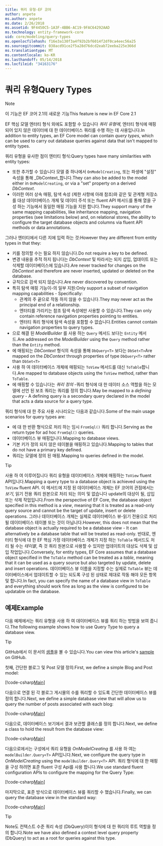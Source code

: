 ```yaml
---
title: 쿼리 유형-EF 코어
author: anpete
ms.author: anpete
ms.date: 2/26/2018
ms.assetid: 9F4450C5-1A3F-4BB6-AC19-9FAC64292AAD
ms.technology: entity-framework-core
uid: core/modeling/query-types
ms.openlocfilehash: f16e3a130f3a4f92b2bf6014f2df0ca4eec56a25
ms.sourcegitcommit: 038acd91ce2f5a28d76dcd2eab72eeba225e366d
ms.translationtype: MT
ms.contentlocale: ko-KR
ms.lasthandoff: 05/14/2018
ms.locfileid: "34163176"
---
```

# <a name="query-types"></a><span data-ttu-id="daf81-102">쿼리 유형</span><span class="sxs-lookup"><span data-stu-id="daf81-102">Query Types</span></span>
> [!NOTE]
> <span data-ttu-id="daf81-103">이 기능은 EF 코어 2.1의 새로운 기능</span><span class="sxs-lookup"><span data-stu-id="daf81-103">This feature is new in EF Core 2.1</span></span>

<span data-ttu-id="daf81-104">EF 핵심 모델 엔터티 형식 외에도 포함할 수 있습니다 _쿼리 유형에_, 엔터티 형식에 매핑되어 있지 않은 데이터에 대 한 데이터베이스 쿼리를 수행 하는 데 사용입니다.</span><span class="sxs-lookup"><span data-stu-id="daf81-104">In addition to entity types, an EF Core model can contain _query types_, which can be used to carry out database queries against data that isn't mapped to entity types.</span></span>

<span data-ttu-id="daf81-105">쿼리 유형을 유사한 점이 엔터티 형식:</span><span class="sxs-lookup"><span data-stu-id="daf81-105">Query types have many similarities with entity types:</span></span>

- <span data-ttu-id="daf81-106">또한 추가할 수 있습니다 모델 중 하나에서 `OnModelCreating`, 또는 파생에 "설정" 속성을 통해 _DbContext_합니다.</span><span class="sxs-lookup"><span data-stu-id="daf81-106">They can also be added to the model either in `OnModelCreating`, or via a "set" property on a derived _DbContext_.</span></span>
- <span data-ttu-id="daf81-107">이러한 여러 상속 매핑, 탐색 속성 (제한 사항에 아래 참조)와 같은 및 관계형 저장소를 대상 데이터베이스 개체 및 데이터 주석 또는 fluent API 메서드를 통해 열을 구성 하는 기능에서 동일한 매핑 기능을 지원 합니다.</span><span class="sxs-lookup"><span data-stu-id="daf81-107">They support many of the same mapping capabilities, like inheritance mapping, navigation properties (see limitations below) and, on relational stores, the ability to configure the target database objects and columns via fluent API methods or data annotations.</span></span>

<span data-ttu-id="daf81-108">그러나 엔터티에서 다른 지에 입력 하는 것:</span><span class="sxs-lookup"><span data-stu-id="daf81-108">However they are different from entity types in that they:</span></span>

- <span data-ttu-id="daf81-109">키를 정의할 수는 필요 하지 않습니다.</span><span class="sxs-lookup"><span data-stu-id="daf81-109">Do not require a key to be defined.</span></span>
- <span data-ttu-id="daf81-110">변경 내용을 추적 하지 됩니다는 _DbContext_ 및 따라서는 되지 삽입, 업데이트 또는 삭제할 데이터베이스에 있습니다.</span><span class="sxs-lookup"><span data-stu-id="daf81-110">Are never tracked for changes on the _DbContext_ and therefore are never inserted, updated or deleted on the database.</span></span>
- <span data-ttu-id="daf81-111">규칙으로 검색 되지 않습니다.</span><span class="sxs-lookup"><span data-stu-id="daf81-111">Are never discovered by convention.</span></span>
- <span data-ttu-id="daf81-112">특히 탐색 매핑 기능이-의 일부 지원:</span><span class="sxs-lookup"><span data-stu-id="daf81-112">Only support a subset of navigation mapping capabilities - Specifically:</span></span>
  - <span data-ttu-id="daf81-113">관계의 주 끝으로 작동 하지 않을 수 있습니다.</span><span class="sxs-lookup"><span data-stu-id="daf81-113">They may never act as the principal end of a relationship.</span></span>
  - <span data-ttu-id="daf81-114">엔터티를 가리키는 참조 탐색 속성에만 사용할 수 있습니다.</span><span class="sxs-lookup"><span data-stu-id="daf81-114">They can only contain reference navigation properties pointing to entities.</span></span>
  - <span data-ttu-id="daf81-115">엔터티 쿼리 형식에 탐색 속성을 포함할 수 없습니다.</span><span class="sxs-lookup"><span data-stu-id="daf81-115">Entities cannot contain navigation properties to query types.</span></span>
- <span data-ttu-id="daf81-116">으로 해결 된 _ModelBuilder_ 를 사용 하는 `Query` 메서드 보다는 `Entity` 메서드.</span><span class="sxs-lookup"><span data-stu-id="daf81-116">Are addressed on the _ModelBuilder_ using the `Query` method rather than the `Entity` method.</span></span>
- <span data-ttu-id="daf81-117">에 매핑되는 _DbContext_ 형식의 속성을 통해 `DbQuery<T>` 보다는 `DbSet<T>`</span><span class="sxs-lookup"><span data-stu-id="daf81-117">Are mapped on the _DbContext_ through properties of type `DbQuery<T>` rather than `DbSet<T>`</span></span>
- <span data-ttu-id="daf81-118">사용 하 여 데이터베이스 개체에 매핑되는 `ToView` 메서드를 대신 `ToTable`합니다.</span><span class="sxs-lookup"><span data-stu-id="daf81-118">Are mapped to database objects using the `ToView` method, rather than `ToTable`.</span></span>
- <span data-ttu-id="daf81-119">에 매핑할 수 있습니다는 _쿼리 정의_ -쿼리 형식에 대 한 데이터 소스 역할을 하는 모델에 선언 된 보조 쿼리는 쿼리를 정의 합니다.</span><span class="sxs-lookup"><span data-stu-id="daf81-119">May be mapped to a _defining query_ - A defining query is a secondary query declared in the model that acts a data source for a query type.</span></span>

<span data-ttu-id="daf81-120">쿼리 형식에 대 한 주요 사용 시나리오는 다음과 같습니다.</span><span class="sxs-lookup"><span data-stu-id="daf81-120">Some of the main usage scenarios for query types are:</span></span>

- <span data-ttu-id="daf81-121">에 대 한 반환 형식으로 처리 하는 임시 `FromSql()` 쿼리 합니다.</span><span class="sxs-lookup"><span data-stu-id="daf81-121">Serving as the return type for ad hoc `FromSql()` queries.</span></span>
- <span data-ttu-id="daf81-122">데이터베이스 뷰 매핑입니다.</span><span class="sxs-lookup"><span data-stu-id="daf81-122">Mapping to database views.</span></span>
- <span data-ttu-id="daf81-123">기본 키가 정의 되지 않은 테이블을 매핑하고 있습니다.</span><span class="sxs-lookup"><span data-stu-id="daf81-123">Mapping to tables that do not have a primary key defined.</span></span>
- <span data-ttu-id="daf81-124">쿼리는 모델에 정의 된 매핑.</span><span class="sxs-lookup"><span data-stu-id="daf81-124">Mapping to queries defined in the model.</span></span>

> [!TIP]
> <span data-ttu-id="daf81-125">사용 하 여 이루어집니다 쿼리 유형을 데이터베이스 개체에 매핑하는 `ToView` fluent API입니다.</span><span class="sxs-lookup"><span data-stu-id="daf81-125">Mapping a query type to a database object is achieved using the `ToView` fluent API.</span></span> <span data-ttu-id="daf81-126">이 메서드에 지정 된 데이터베이스 개체는 EF 코어의 관점에서는 _보기_, 읽기 전용 쿼리 원본으로 처리 되는 의미 및 없습니다 update의 대상이 될, 삽입 또는 삭제 작업입니다.</span><span class="sxs-lookup"><span data-stu-id="daf81-126">From the perspective of EF Core, the database object specified in this method is a _view_, meaning that it is treated as a read-only query source and cannot be the target of update, insert or delete operations.</span></span> <span data-ttu-id="daf81-127">그러나 데이터베이스 개체는 실제로 데이터베이스 뷰-읽기 전용으로 처리 될 데이터베이스 테이블 또는 것이 아닙니다.</span><span class="sxs-lookup"><span data-stu-id="daf81-127">However, this does not mean that the database object is actually required to be a database view - It can alternatively be a database table that will be treated as read-only.</span></span> <span data-ttu-id="daf81-128">반대로, 엔터티 형식에 대 한 EF 핵심 가정 데이터베이스 개체가 지정 하는 `ToTable` 메서드도 처리 될 수는 _테이블_, 즉 것 쿼리 원본으로 사용할 수 있지만 업데이트의 대상도 삭제 및 삽입 작업입니다.</span><span class="sxs-lookup"><span data-stu-id="daf81-128">Conversely, for entity types, EF Core assumes that a database object specified in the `ToTable` method can be treated as a _table_, meaning that it can be used as a query source but also targeted by update, delete and insert operations.</span></span> <span data-ttu-id="daf81-129">데이터베이스 뷰 이름을 지정할 수는 실제로 `ToTable` 뷰는 데이터베이스에서 업데이트할 수 있는 되도록 구성 된 상태로 제대로 작동 해야 모든 항목 및 합니다.</span><span class="sxs-lookup"><span data-stu-id="daf81-129">In fact, you can specify the name of a database view in `ToTable` and everything should work fine as long as the view is configured to be updatable on the database.</span></span>

## <a name="example"></a><span data-ttu-id="daf81-130">예제</span><span class="sxs-lookup"><span data-stu-id="daf81-130">Example</span></span>

<span data-ttu-id="daf81-131">다음 예제에서는 쿼리 유형을 사용 하 여 데이터베이스 뷰를 쿼리 하는 방법을 보여 줍니다.</span><span class="sxs-lookup"><span data-stu-id="daf81-131">The following example shows how to use Query Type to query a database view.</span></span>

> [!TIP]
> <span data-ttu-id="daf81-132">GitHub에서 이 문서의 [샘플](https://github.com/aspnet/EntityFrameworkCore/tree/dev/samples/QueryTypes)을 볼 수 있습니다.</span><span class="sxs-lookup"><span data-stu-id="daf81-132">You can view this article's [sample](https://github.com/aspnet/EntityFrameworkCore/tree/dev/samples/QueryTypes) on GitHub.</span></span>

<span data-ttu-id="daf81-133">첫째, 간단한 블로그 및 Post 모델 정의:</span><span class="sxs-lookup"><span data-stu-id="daf81-133">First, we define a simple Blog and Post model:</span></span>

[!code-csharp[Main](../../../efcore-dev/samples/QueryTypes/Program.cs#Entities)]

<span data-ttu-id="daf81-134">다음으로 연결 된 각 블로그 게시물의 수를 쿼리할 수 있도록 간단한 데이터베이스 뷰를 정의 합니다.</span><span class="sxs-lookup"><span data-stu-id="daf81-134">Next, we define a simple database view that will allow us to query the number of posts associated with each blog:</span></span>

[!code-csharp[Main](../../../efcore-dev/samples/QueryTypes/Program.cs#View)]

<span data-ttu-id="daf81-135">다음으로, 데이터베이스 보기에서 결과 보관할 클래스를 정의 합니다.</span><span class="sxs-lookup"><span data-stu-id="daf81-135">Next, we define a class to hold the result from the database view:</span></span>

[!code-csharp[Main](../../../efcore-dev/samples/QueryTypes/Program.cs#QueryType)]

<span data-ttu-id="daf81-136">다음으로에서는 구성에서 쿼리 유형을 _OnModelCreating_ 를 사용 하 여는 `modelBuilder.Query<T>` API입니다.</span><span class="sxs-lookup"><span data-stu-id="daf81-136">Next, we configure the query type in _OnModelCreating_ using the `modelBuilder.Query<T>` API.</span></span>
<span data-ttu-id="daf81-137">쿼리 형식에 대 한 매핑을 구성 하려면 표준 fluent 구성 Api를 사용 합니다.</span><span class="sxs-lookup"><span data-stu-id="daf81-137">We use standard fluent configuration APIs to configure the mapping for the Query Type:</span></span>

[!code-csharp[Main](../../../efcore-dev/samples/QueryTypes/Program.cs#Configuration)]

<span data-ttu-id="daf81-138">마지막으로, 표준 방식으로 데이터베이스 뷰를 쿼리할 수 했습니다.</span><span class="sxs-lookup"><span data-stu-id="daf81-138">Finally, we can query the database view in the standard way:</span></span>

[!code-csharp[Main](../../../efcore-dev/samples/QueryTypes/Program.cs#Query)]

> [!TIP]
> <span data-ttu-id="daf81-139">Note도 컨텍스트 수준 쿼리 속성 (DbQuery)이이 형식에 대 한 쿼리의 루트 역할을 정의 합니다.</span><span class="sxs-lookup"><span data-stu-id="daf81-139">Note we have also defined a context level query property (DbQuery) to act as a root for queries against this type.</span></span>
